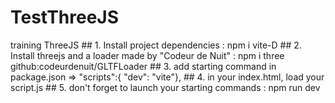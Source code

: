 # TestThreeJS
training ThreeJS
    ## 1. Install project dependencies : npm i vite-D
    ## 2. Install  threejs and a loader made by "Codeur de Nuit" : npm i three github:codeurdenuit/GLTFLoader
    ## 3. add starting command  in package.json => "scripts":{ "dev": "vite"},
    ## 4. in your index.html, load your script.js
    ## 5. don't forget to launch your starting commands : npm run dev
    